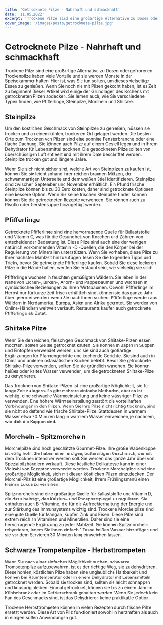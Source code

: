 ```yaml
---
title: 'Getrocknete Pilze - Nahrhaft und schmackhaft'
date: '11.05.2022'
excerpt: 'Trockene Pilze sind eine großartige Alternative zu Dosen oder gefrorenen. Trockenpilze haben viele Vorteile und sie werden Monate in der Speisekammer halten.'
cover_image: '/images/posts/getrocknete-pilze.jpg'
---
```


# Getrocknete Pilze - Nahrhaft und schmackhaft
Trockene Pilze sind eine großartige Alternative zu Dosen oder gefrorenen. Trockenpilze haben viele Vorteile und sie werden Monate in der Speisekammer halten. Hier ist, was Sie tun sollten, um dieses vielseitige Essen zu genießen. Wenn Sie noch nie mit Pilzen gekocht haben, ist es Zeit zu beginnen! Dieser Artikel wird einige der Grundlagen des Kochens mit getrockneten Pilzen abdecken. Sie lernen auch, wie Sie verschiedene Typen finden, wie Pfifferlinge, Steinpilze, Morcheln und Shiitake.

## Steinpilze
Um den köstlichen Geschmack von Steinpilzen zu genießen, müssen sie trocken und an einem kühlen, trockenen Ort gelagert werden. Die besten Orte zum Trocknen von Pilzen sind eine sonnige Fensterbranche oder eine flache Dachung. Sie können auch Pilze auf einem Gestell legen und in Ihrem Dehydrator für Lebensmittel trocknen. Die getrockneten Pilze sollten von überschüssigen Luft entleert und mit ihrem Date beschriftet werden. Steinpilze trocken gut und längere Jahre.

Wenn Sie sich nicht sicher sind, welche Art von Steinpilzen zu kaufen ist, können Sie sie leicht anhand ihrer reichen braunen Mützen, der schwammartigen Unterseite und dem weißen Stiel identifizieren. Steinpilze sind zwischen September und November erhältlich. Ein Pfund frische Steinpilze können bis zu 30 Euro kosten, daher sind getrocknete Optionen eine bessere Option. Wenn Sie keine frischen Steinpilze finden können, können Sie die getrockneten Rezepte verwenden. Sie können auch zu Risotto oder Gerstensuppe hinzugefügt werden.

## Pfifferlinge
Getrocknete Pfifferlinge sind eine hervorragende Quelle für Ballaststoffe und Vitamin C, was für die Gesundheit von Knochen und Zähnen von entscheidender Bedeutung ist. Diese Pilze sind auch eine der wenigen natürlich vorkommenden Vitamin -D -Quellen, die den Körper bei der Regulierung von Mineralien unterstützen. Wenn Sie vorhaben, diese Pilze zu Ihrer nächsten Mahlzeit hinzuzufügen, lesen Sie die folgenden Tipps und Tricks, bevor Sie getrocknete Pfifferlinge kaufen. Sobald Sie diese leckeren Pilze in die Hände haben, werden Sie erstaunt sein, wie vielseitig sie sind!

Pfifferlinge wachsen in feuchten gemäßigten Wäldern. Sie leben in der Nähe von Eichen-, Birken-, Ahorn- und Pappelbäumen und wachsen in symbiotischen Beziehungen zu ihren Wirtsbäumen. Obwohl Pfifferlinge im Herbst nur für kurze Zeit frisch erhältlich sind, können sie das ganze Jahr über geerntet werden, wenn Sie nach ihnen suchen. Pfifferlinge werden aus Wäldern in Nordamerika, Europa, Asien und Afrika geerntet. Sie werden von Online-Händlern weltweit verkauft. Restaurants kaufen auch getrocknete Pfifferlinge als Zutat.

## Shiitake Pilze
Wenn Sie den reichen, fleischigen Geschmack von Shiitake-Pilzen essen möchten, sollten Sie sie getrocknet kaufen. Sie können in Japan in Suppen und Eintöpfen verwendet werden, und sie sind auch großartige Ergänzungen für Pfannengerichte und kochende Gerichte. Sie sind auch in China und anderen ostasiatischen Küchen beliebt. Bevor Sie getrocknete Shiitake-Pilze verwenden, sollten Sie sie gründlich waschen. Sie können heißes oder kaltes Wasser verwenden, um die getrockneten Shiitake-Pilze zu dehydrieren.

Das Trocknen von Shiitake-Pilzen ist eine großartige Möglichkeit, sie für lange Zeit zu lagern. Es gibt mehrere einfache Methoden, aber es ist wichtig, eine schwache Wärmeeinstellung und keine wässrigen Pilze zu verwenden. Eine höhere Wärmeeinstellung zerstört die vorteilhaften Verbindungen in den Pilzen. Wenn Sie Ihre Pilze nicht richtig trocknen, sind sie nicht so duftend wie frische Shiitake-Pilze. Stattdessen in warmem Wasser etwa 20 Minuten lang in warmem Wasser einweichen, je nachdem, wie dick die Kappen sind.

## Morcheln - Spitzmorcheln
Morchelpilze sind hoch geschätzte Gourmet-Pilze. Ihre große Wabenkappe ist völlig hohl. Sie haben einen erdigen, butterartigen Geschmack, der mit dem Trocknen intensiver werden soll. Sie werden das ganze Jahr über von Spezialpilzhändlern verkauft. Diese köstliche Delikatesse kann in einer Vielzahl von Rezepten verwendet werden. Trockene Morchelpilze sind eine großartige Möglichkeit, sich mit diesen köstlichen Pilzen einzudecken. Der Morchel-Pilz ist eine großartige Möglichkeit, Ihrem Frühlingsmenü einen kleinen Luxus zu verleihen.

Spitzmorcheln sind eine großartige Quelle für Ballaststoffe und Vitamin D, die dazu beiträgt, den Kalzium- und Phosphatspiegel zu regulieren. Sie enthalten auch B -Vitamine, die für die Aufrechterhaltung der Energie und zur Stärkung des Immunsystems wichtig sind. Trockene Morchelpilze sind eine gute Quelle für Mangan, Kupfer, Zink und Eisen. Diese Pilze sind extrem reich an Vitaminen und Mineralien. Daher sind sie eine hervorragende Ergänzung zu jeder Mahlzeit. Sie können Spitzmorcheln rehydrieren, indem Sie ihnen einfach 1 Tasse heißes Wasser hinzufügen und sie vor dem Servieren 30 Minuten lang einweichen lassen.

## Schwarze Trompetenpilze - Herbsttrompeten
Wenn Sie nach einer einfachen Möglichkeit suchen, schwarze Trompetenpilze aufzubewahren, ist es der richtige Weg, sie zu dehydrieren. Diese hohlen, köstlichen Pilze haben eine unglaubliche Haltbarkeit und können bei Raumtemperatur oder in einem Dehydrator mit Lebensmitteln getrocknet werden. Sobald sie trocken sind, sollten sie leicht schnappen und knusprig bleiben. Einmal getrocknet, können sie bis zu einem Jahr im Kühlschrank oder im Gefrierschrank gehalten werden. Wenn Sie jedoch kein Fan des Geschmacks sind, ist das Dehydrieren keine praktikable Option.

Trockene Herbsttrompeten können in vielen Rezepten durch frische Pilze ersetzt werden. Diese Art von Pilz funktioniert sowohl in herzhaften als auch in einigen süßen Anwendungen gut.
